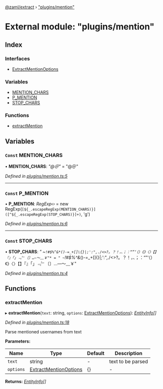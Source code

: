 [@zaml/extract](../README.md) › ["plugins/mention"](_plugins_mention_.md)

# External module: "plugins/mention"

## Index

### Interfaces

* [ExtractMentionOptions](../interfaces/_plugins_mention_.extractmentionoptions.md)

### Variables

* [MENTION_CHARS](_plugins_mention_.md#const-mention_chars)
* [P_MENTION](_plugins_mention_.md#const-p_mention)
* [STOP_CHARS](_plugins_mention_.md#const-stop_chars)

### Functions

* [extractMention](_plugins_mention_.md#extractmention)

## Variables

### `Const` MENTION_CHARS

• **MENTION_CHARS**: *"@＠"* = "@＠"

*Defined in [plugins/mention.ts:5](https://github.com/nexushubs/zaml-lang/blob/52476e1/packages/zaml-extract/src/plugins/mention.ts#L5)*

___

### `Const` P_MENTION

• **P_MENTION**: *RegExp‹›* =  new RegExp(`[${_.escapeRegExp(MENTION_CHARS)}]([^${_.escapeRegExp(STOP_CHARS)}]+)`, 'g')

*Defined in [plugins/mention.ts:6](https://github.com/nexushubs/zaml-lang/blob/52476e1/packages/zaml-extract/src/plugins/mention.ts#L6)*

___

### `Const` STOP_CHARS

• **STOP_CHARS**: *"
 ~`!#$%^&*()-=_+[]\{}|;':",./<>?。？！，、；：“”‘（）《》〈〉【】『』「」﹃﹄〔〕…—～﹏￥"* = "
 ~`!#$%^&*()-=_+[]\{}|;':",./<>?。？！，、；：“”‘（）《》〈〉【】『』「」﹃﹄〔〕…—～﹏￥"

*Defined in [plugins/mention.ts:4](https://github.com/nexushubs/zaml-lang/blob/52476e1/packages/zaml-extract/src/plugins/mention.ts#L4)*

## Functions

###  extractMention

▸ **extractMention**(`text`: string, `options`: [ExtractMentionOptions](../interfaces/_plugins_mention_.extractmentionoptions.md)): *[EntityInfo](../interfaces/_types_.entityinfo.md)[]*

*Defined in [plugins/mention.ts:18](https://github.com/nexushubs/zaml-lang/blob/52476e1/packages/zaml-extract/src/plugins/mention.ts#L18)*

Parse mentioned usernames from text

**Parameters:**

Name | Type | Default | Description |
------ | ------ | ------ | ------ |
`text` | string | - | text to be parsed |
`options` | [ExtractMentionOptions](../interfaces/_plugins_mention_.extractmentionoptions.md) |  {} | - |

**Returns:** *[EntityInfo](../interfaces/_types_.entityinfo.md)[]*
